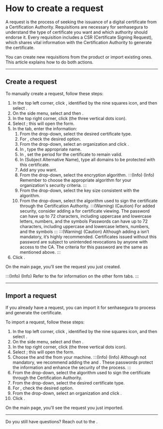 # How to create a request 

A request is the process of seeking the issuance of a digital certificate from a Certification Authority. Requisitions are necessary for senhasegura to understand the type of certificate you want and which authority should endorse it. Every requisition includes a CSR (Certificate Signing Request), which shares vital information with the Certification Authority to generate the certificate.

You can create new requisitions from the product or import existing ones. This article explains how to do both actions.
***
## Create a request

To manually create a request, follow these steps:

1. In the top left corner, click , identified by the nine squares icon, and then select .
2. On the side menu, select  and then .
3. In the top right corner, click  (the three vertical dots icon).
4. Select ; this will open the  form.
5. In the  tab, enter the information:
    1. From the  drop-down, select the desired certificate type.
    2. For , check the desired option.
    3. From the  drop-down, select an organization and click .
    4. In , type the appropriate name.
    5. In , set the period for the certificate to remain valid.
    6. In  (Subject Alternative Name), type all domains to be protected with this certificate.
    7. Add any  you want.
    8. From the  drop-down, select the encryption algorithm.
    :::(Info) (Info)
    Remember to choose the appropriate algorithm for your organization's security criteria.
    :::
    8. From the  drop-down, select the key size consistent with the algorithm.
    9. From the  drop-down, select the algorithm used to sign the certificate through the Certification Authority.
    :::(Warning) (Caution)
    For added security, consider adding a  for certificate viewing. The password can have up to 72 characters, including uppercase and lowercase letters, numbers, and the symbols Passwords can have up to 72 characters, including uppercase and lowercase letters, numbers, and the symbols 
    :::
    :::(Warning) (Caution)
    Although adding a  isn’t mandatory, it’s highly recommended. Certificates issued without this password are subject to unintended revocations by anyone with access to the CA. The criteria for this password are the same as mentioned above.
    :::
6. Click .

On the  main page, you'll see the request you just created.

:::(Info) (Info)
Refer to the  for information on the other form tabs.
:::
***
## Import a request

If you already have a request, you can import it for senhasegura to process and generate the certificate.

To import a request, follow these steps:

1. In the top left corner, click , identified by the nine squares icon, and then select .
2. On the side menu, select  and then .
3. In the top right corner, click  (the three vertical dots icon).
4. Select ; this will open the  form.
5. Choose the  and the  from your machine.
    :::(Info) (Info)
    Although not mandatory, we recommend adding the  and . These passwords protect the information and enhance the security of the process.
    :::
6. From the  drop-down, select the algorithm used to sign the certificate through the Certification Authority.
7. From the  drop-down, select the desired certificate type.
8. For , check the desired option.
9. From the  drop-down, select an organization and click .
10. Click .

On the  main page, you'll see the request you just imported.
***
Do you still have questions? Reach out to the .